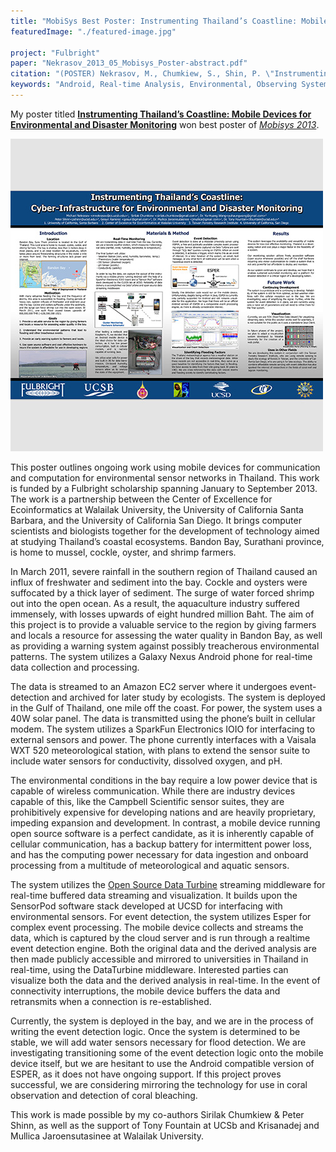 ```yaml
---
title: "MobiSys Best Poster: Instrumenting Thailand’s Coastline: Mobile Devices for Environmental and Disaster Monitoring"
featuredImage: "./featured-image.jpg"

project: "Fulbright"
paper: "Nekrasov_2013_05_Mobisys_Poster-abstract.pdf"
citation: "(POSTER) Nekrasov, M., Chumkiew, S., Shin, P. \"Instrumenting Thailand’s Coastline: Mobile Devices for Environmental and Disaster Monitoring.\" ACM MobiSys. 2013."
keywords: "Android, Real-time Analysis, Environmental, Observing System, Water Quality, Event Detection; Mobile Computing"
---
```


My poster titled **[Instrumenting Thailand’s Coastline: Mobile Devices for Environmental and Disaster Monitoring](/papers/Nekrasov_2013_05_Mobisys_Poster-abstract.pdf)** won best poster of *[Mobisys 2013](https://www.sigmobile.org/mobisys/2013/)*.

<div class="img-left">
  <a href="/papers/Nekrasov_2013_05_Mobisys_Poster.pdf"><img src="featured-image.jpg" alt="Instrumenting Thailand’s Coastline: Mobile Devices for Environmental and Disaster Monitoring" /></a>
</div>

This poster outlines ongoing work using mobile devices for
communication and computation for environmental sensor
networks in Thailand. This work is funded by a Fulbright
scholarship spanning January to September 2013. The work is a
partnership between the Center of Excellence for Ecoinformatics
at Walailak University, the University of California Santa
Barbara, and the University of California San Diego. It brings
computer scientists and biologists together for the development of
technology aimed at studying Thailand’s coastal ecosystems.
Bandon Bay, Surathani province, is home to mussel, cockle,
oyster, and shrimp farmers. 

In March 2011, severe rainfall in the
southern region of Thailand caused an influx of freshwater and
sediment into the bay. Cockle and oysters were suffocated by a
thick layer of sediment. The surge of water forced shrimp out into
the open ocean. As a result, the aquaculture industry suffered
immensely, with losses upwards of eight hundred million Baht.
The aim of this project is to provide a valuable service to the
region by giving farmers and locals a resource for assessing the
water quality in Bandon Bay, as well as providing a warning
system against possibly treacherous environmental patterns.
The system utilizes a Galaxy Nexus Android phone for real-time
data collection and processing. 

The data is streamed to an Amazon EC2 server where it undergoes event-detection and
archived for later study by ecologists. The system is deployed in
the Gulf of Thailand, one mile off the coast. For power, the
system uses a 40W solar panel. The data is transmitted using the
phone’s built in cellular modem. The system utilizes a SparkFun
Electronics IOIO for interfacing to external sensors and power.
The phone currently interfaces with a Vaisala WXT 520
meteorological station, with plans to extend the sensor suite to
include water sensors for conductivity, dissolved oxygen, and pH.

The environmental conditions in the bay require a low power
device that is capable of wireless communication. While there are
industry devices capable of this, like the Campbell Scientific
sensor suites, they are prohibitively expensive for developing
nations and are heavily proprietary, impeding expansion and
development. In contrast, a mobile device running open source
software is a perfect candidate, as it is inherently capable of
cellular communication, has a backup battery for intermittent
power loss, and has the computing power necessary for data
ingestion and onboard processing from a multitude of
meteorological and aquatic sensors.

The system utilizes the [Open Source Data Turbine](http://dataturbine.org) streaming
middleware for real-time buffered data streaming and
visualization. It builds upon the SensorPod software stack
developed at UCSD for interfacing with environmental sensors.
For event detection, the system utilizes Esper for complex event
processing. The mobile device collects and streams the data,
which is captured by the cloud server and is run through a realtime
event detection engine. Both the original data and the
derived analysis are then made publicly accessible and mirrored
to universities in Thailand in real-time, using the DataTurbine
middleware. Interested parties can visualize both the data and the
derived analysis in real-time. In the event of connectivity
interruptions, the mobile device buffers the data and retransmits
when a connection is re-established.

Currently, the system is deployed in the bay, and we are in the
process of writing the event detection logic. Once the system is
determined to be stable, we will add water sensors necessary for
flood detection. We are investigating transitioning some of the
event detection logic onto the mobile device itself, but we are
hesitant to use the Android compatible version of ESPER, as it does
not have ongoing support. If this project proves successful, we are
considering mirroring the technology for use in coral observation
and detection of coral bleaching.

This work is made possible by my co-authors Sirilak Chumkiew & Peter Shinn,
as well as the support of Tony Fountain at UCSb and Krisanadej and Mullica Jaroensutasinee at Walailak University.
